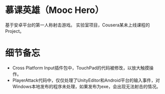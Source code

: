 慕课英雄（Mooc Hero）
=====
基于安卓平台的第一人称射击游戏。
实验室项目，Cousera某未上线课程的Project。

细节备忘
=====
 * Cross Platform Input插件包中，TouchPad的代码被修改，以放大触摸操作。
 * PlayerAttack代码中，仅仅处理了UnityEditor和Android平台的输入事件，对Windows本地发布的程序未处理，如果发布为exe，会出现无法射击的情况。